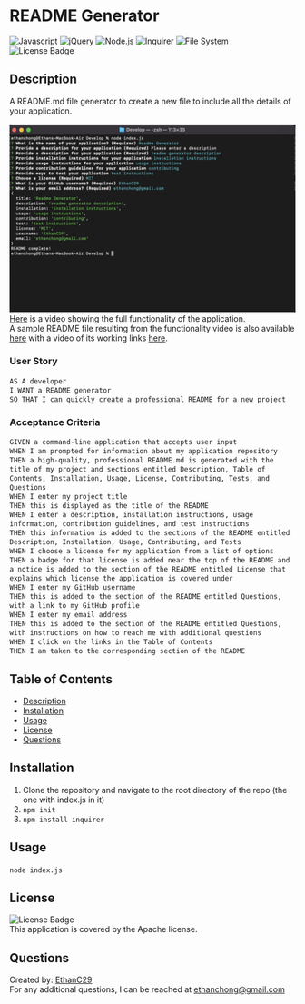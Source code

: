 
  # README Generator
  ![Javascript](https://img.shields.io/badge/-Javascript-yellow)
  ![jQuery](https://img.shields.io/badge/-jQuery-blue)
  ![Node.js](https://img.shields.io/badge/-Node.js-green)
  ![Inquirer](https://img.shields.io/badge/-Inquirer-red)
  ![File System](https://img.shields.io/badge/-FS-orange)
  <br />
  ![License Badge](https://img.shields.io/badge/license-Apache-brightgreen)

  ## Description
  A README.md file generator to create a new file to include all the details of your application.<br /><br />
  ![Preview](./src/command-line-preview.png)
  [Here](./src/usage.mov) is a video showing the full functionality of the application.<br />
  A sample README file resulting from the functionality video is also available [here](./dist/sample-readme.md) with a video of its working links [here](./src/readme-sample.mov).
  ### User Story
  ```
  AS A developer
  I WANT a README generator
  SO THAT I can quickly create a professional README for a new project
  ```
  ### Acceptance Criteria
  ```
  GIVEN a command-line application that accepts user input
  WHEN I am prompted for information about my application repository
  THEN a high-quality, professional README.md is generated with the title of my project and sections entitled Description, Table of Contents, Installation, Usage, License, Contributing, Tests, and Questions
  WHEN I enter my project title
  THEN this is displayed as the title of the README
  WHEN I enter a description, installation instructions, usage information, contribution guidelines, and test instructions
  THEN this information is added to the sections of the README entitled Description, Installation, Usage, Contributing, and Tests
  WHEN I choose a license for my application from a list of options
  THEN a badge for that license is added near the top of the README and a notice is added to the section of the README entitled License that explains which license the application is covered under
  WHEN I enter my GitHub username
  THEN this is added to the section of the README entitled Questions, with a link to my GitHub profile
  WHEN I enter my email address
  THEN this is added to the section of the README entitled Questions, with instructions on how to reach me with additional questions
  WHEN I click on the links in the Table of Contents
  THEN I am taken to the corresponding section of the README  
  ```

  ## Table of Contents
  * [Description](#description)
  * [Installation](#installation)
  * [Usage](#usage)
  * [License](#license)
  * [Questions](#questions)

  ## Installation
  1. Clone the repository and navigate to the root directory of the repo (the one with index.js in it)
  2. `npm init`
  3. `npm install inquirer`

  ## Usage
  `node index.js`
  
  ## License
  ![License Badge](https://img.shields.io/badge/license-Apache-brightgreen)<br />
  This application is covered by the Apache license.
  
  ## Questions
  Created by: [EthanC29](https://github.com/EthanC29)<br />
  For any additional questions, I can be reached at [ethanchong@gmail.com](mailto:ethanchong@gmail.com)
  